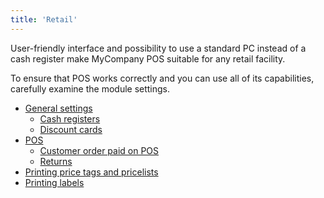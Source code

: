 ```yaml
---
title: 'Retail'
---
```


User-friendly interface and possibility to use a standard PC instead of a cash register make MyCompany POS suitable for any retail facility.

To ensure that POS works correctly and you can use all of its capabilities, carefully examine the module settings.

  

-   [General settings](General_settings.md)
    -   [Cash registers](Cash_registers.md)
    -   [Discount cards](Discount_cards.md)
-   [POS](POS.md)
    -   [Customer order paid on POS](Customer_order_paid_on_POS.md)
    -   [Returns](Returns.md)
-   [Printing price tags and pricelists](Printing_price_tags_and_pricelists.md)
-   [Printing labels](Printing_labels.md)

  

  
